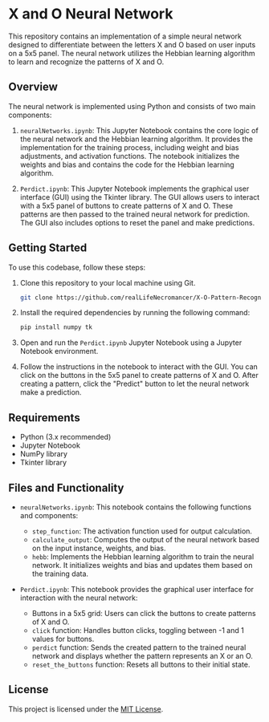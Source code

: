 # X and O Neural Network

This repository contains an implementation of a simple neural network designed to differentiate between the letters X and O based on user inputs on a 5x5 panel. The neural network utilizes the Hebbian learning algorithm to learn and recognize the patterns of X and O.

## Overview

The neural network is implemented using Python and consists of two main components:

1. `neuralNetworks.ipynb`: This Jupyter Notebook contains the core logic of the neural network and the Hebbian learning algorithm. It provides the implementation for the training process, including weight and bias adjustments, and activation functions. The notebook initializes the weights and bias and contains the code for the Hebbian learning algorithm.

2. `Perdict.ipynb`: This Jupyter Notebook implements the graphical user interface (GUI) using the Tkinter library. The GUI allows users to interact with a 5x5 panel of buttons to create patterns of X and O. These patterns are then passed to the trained neural network for prediction. The GUI also includes options to reset the panel and make predictions.

## Getting Started

To use this codebase, follow these steps:

1. Clone this repository to your local machine using Git.

   ```bash
   git clone https://github.com/realLifeNecromancer/X-O-Pattern-Recognizer.git
   ```

2. Install the required dependencies by running the following command:

   ```bash
   pip install numpy tk
   ```

3. Open and run the `Perdict.ipynb` Jupyter Notebook using a Jupyter Notebook environment.

4. Follow the instructions in the notebook to interact with the GUI. You can click on the buttons in the 5x5 panel to create patterns of X and O. After creating a pattern, click the "Predict" button to let the neural network make a prediction.

## Requirements

- Python (3.x recommended)
- Jupyter Notebook
- NumPy library
- Tkinter library

## Files and Functionality

- `neuralNetworks.ipynb`: This notebook contains the following functions and components:
  - `step_function`: The activation function used for output calculation.
  - `calculate_output`: Computes the output of the neural network based on the input instance, weights, and bias.
  - `hebb`: Implements the Hebbian learning algorithm to train the neural network. It initializes weights and bias and updates them based on the training data.
  
- `Perdict.ipynb`: This notebook provides the graphical user interface for interaction with the neural network:
  - Buttons in a 5x5 grid: Users can click the buttons to create patterns of X and O.
  - `click` function: Handles button clicks, toggling between -1 and 1 values for buttons.
  - `perdict` function: Sends the created pattern to the trained neural network and displays whether the pattern represents an X or an O.
  - `reset_the_buttons` function: Resets all buttons to their initial state.
  
## License

This project is licensed under the [MIT License](LICENSE).
